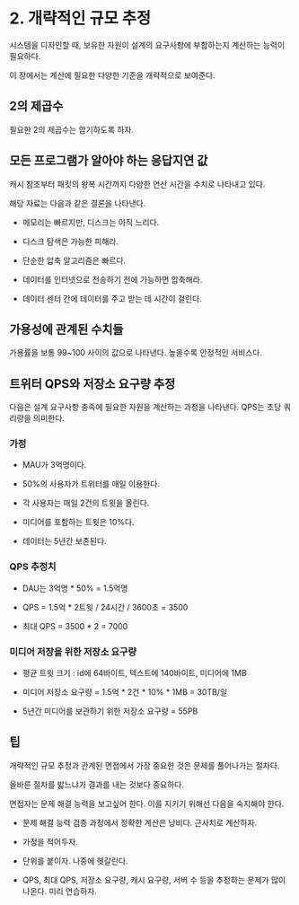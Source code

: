# 2. 개략적인 규모 추정

시스템을 디자인할 때, 보유한 자원이 설계의 요구사항에 부합하는지 계산하는 능력이 필요하다.

이 장에서는 계산에 필요한 다양한 기준을 개략적으로 보여준다.

## 2의 제곱수
필요한 2의 제곱수는 암기하도록 하자.

## 모든 프로그램가 알아야 하는 응답지연 값

캐시 참조부터 패킷의 왕복 시간까지 다양한 연산 시간을 수치로 나타내고 있다. 

해당 자료는 다음과 같은 결론을 나타낸다.

- 메모리는 빠르지만, 디스크는 아직 느리다.

- 디스크 탐색은 가능한 피해라.
- 단순한 압축 알고리즘은 빠르다.
- 데이터를 인터넷으로 전송하기 전에 가능하면 압축해라.
- 데이터 센터 간에 데이터를 주고 받는 데 시간이 걸린다.

## 가용성에 관계된 수치들

가용률을 보통 99~100 사이의 값으로 나타낸다. 높을수록 안정적인 서비스다.

## 트위터 QPS와 저장소 요구량 추정

다음은 설계 요구사항 충족에 필요한 자원을 계산하는 과정을 나타낸다. QPS는 초당 쿼리량을 의미한다.

### 가정

- MAU가 3억명이다.

- 50%의 사용자가 트위터를 매일 이용한다.
- 각 사용자는 매일 2건의 트윗을 올린다.
- 미디어를 포함하는 트윗은 10%다.
- 데이터는 5년간 보존된다.

### QPS 추정치

- DAU는 3억명 * 50% = 1.5억명

- QPS = 1.5억 * 2트윗 / 24시간 / 3600초 = 3500
- 최대 QPS = 3500 * 2 = 7000

### 미디어 저장을 위한 저장소 요구량

- 평균 트윗 크기 : id에 64바이트, 텍스트에 140바이트, 미디어에 1MB

- 미디어 저장소 요구량 = 1.5억 * 2건 * 10% * 1MB = 30TB/일
- 5년간 미디어를 보관하기 위한 저장소 요구량 = 55PB

## 팁

개략적인 규모 추정과 관계된 면접에서 가장 중요한 것은 문제를 풀어나가는 절차다.

올바른 절차를 밟느냐가 결과를 내는 것보다 중요하다.

면접자는 문제 해결 능력을 보고싶어 한다. 이를 지키기 위해선 다음을 숙지해야 한다.

- 문제 해결 능력 검증 과정에서 정확한 계산은 낭비다. 근사치로 계산하자.

- 가정을 적어두자.
- 단위를 붙이자. 나중에 헷갈린다.
- QPS, 최대 QPS, 저장소 요구량, 캐시 요구량, 서버 수 등을 추정하는 문제가 많이 나온다. 미리 연습하자.